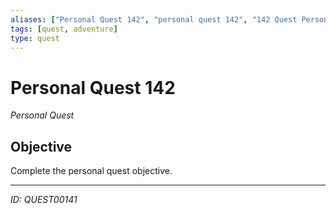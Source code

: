 ```yaml
---
aliases: ["Personal Quest 142", "personal quest 142", "142 Quest Personal"]
tags: [quest, adventure]
type: quest
---
```


# Personal Quest 142

*Personal Quest*

## Objective
Complete the personal quest objective.

---
*ID: QUEST00141*
